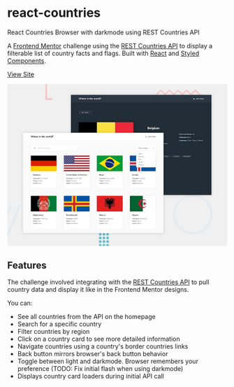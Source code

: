 # react-countries

React Countries Browser with darkmode using REST Countries API

A [Frontend Mentor](https://www.frontendmentor.io) challenge using the [REST Countries API](https://restcountries.eu) to display a filterable list of country facts and flags. Built with [React](https://reactjs.org) and [Styled Components](https://styled-components.com).

[View Site](https://react-countries-ten.vercel.app)

![Design preview for the REST Countries API with color theme switcher coding challenge](./design/desktop-preview.jpg)

## Features

The challenge involved integrating with the [REST Countries API](https://restcountries.eu) to pull country data and display it like in the Frontend Mentor designs.

You can:

- See all countries from the API on the homepage
- Search for a specific country
- Filter countries by region
- Click on a country card to see more detailed information
- Navigate countries using a country's border countries links
- Back button mirrors browser's back button behavior
- Toggle between light and darkmode. Browser remembers your preference (TODO: Fix initial flash when using darkmode)
- Displays country card loaders during initial API call
